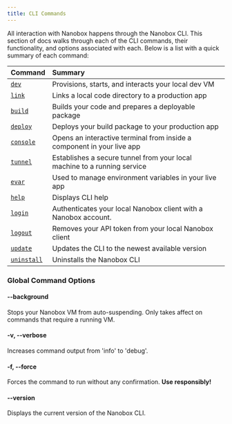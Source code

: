 ```yaml
---
title: CLI Commands
---
```


All interaction with Nanobox happens through the Nanobox CLI. This section of docs walks through each of the CLI commands, their functionality, and options associated with each. Below is a list with a quick summary of each command:

| Command                                | Summary                                                                  |
| :------------------------------------- | :----------------------------------------------------------------------- |
| [`dev`](/cli/dev/)                     | Provisions, starts, and interacts your local dev VM                      |
| [`link`](/cli/link/)                   | Links a local code directory to a production app                         |
| [`build`](/cli/build/)                 | Builds your code and prepares a deployable package                       |
| [`deploy`](/cli/deploy)                | Deploys your build package to your production app                        |
| [`console`](/cli/console/)             | Opens an interactive terminal from inside a component in your live app   |
| [`tunnel`](/cli/tunnel/)               | Establishes a secure tunnel from your local machine to a running service |
| [`evar`](/cli/evar/)                   | Used to manage environment variables in your live app                    |
| [`help`](/cli/help/)                   | Displays CLI help                                                        |
| [`login`](/cli/login/)                 | Authenticates your local Nanobox client with a Nanobox account.          |
| [`logout`](/cli/logout/)               | Removes your API token from your local Nanobox client                    |
| [`update`](/cli/update/)               | Updates the CLI to the newest available version                          |
| [`uninstall`](/cli/uninstall/)         | Uninstalls the Nanobox CLI                                               |


### Global Command Options
#### --background
Stops your Nanobox VM from auto-suspending. Only takes affect on commands that require a running VM.

#### -v, --verbose
Increases command output from 'info' to 'debug'.

#### -f, --force
Forces the command to run without any confirmation. **Use responsibly!**

#### --version
Displays the current version of the Nanobox CLI.
